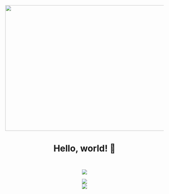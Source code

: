 <div align="center">
  <img src="https://ameba-wpengine.netdna-ssl.com/wp-content/uploads/2016/03/animacion-lobo-2.gif" width="693" height="400" />
  
  <br/>
  
  # Hello, world! 👋 
  
  
  <br/>
  
  <img
    src="https://github-readme-stackoverflow.vercel.app/?userID=9324183"
  />
   
</div>

<p align = "center">
  <img
       src="https://github-readme-stats.vercel.app/api?username=iKronyck&show_icons=true&&bg_color=30,18132b,292e50,c53160&title_color=fff&text_color=fff&line_height=33&icon_color=47b699" />
  
  <br/>
  
  <img src = "https://github-readme-stats.vercel.app/api/top-langs/?username=iKronyck&hide_langs_below=.25&bg_color=30,18132b,292e50,c53160&title_color=fff&text_color=fff&line_height=33&icon_color=47b699&layout=compact">
</p>

<!-- <img src="https://profile-counter.glitch.me/iKronyck/count.svg" alt="Hello world" /> -->
